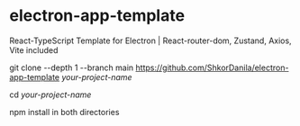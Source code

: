 # electron-app-template
React-TypeScript Template for Electron
| React-router-dom, Zustand, Axios, Vite included


git clone --depth 1 --branch main https://github.com/ShkorDanila/electron-app-template *your-project-name*

cd *your-project-name*

npm install in both directories
